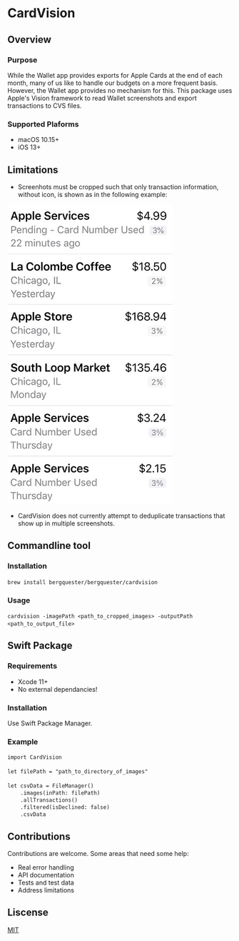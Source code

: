 # CardVision

## Overview

### Purpose

While the Wallet app provides exports for Apple Cards at the end of each month, many of us like to handle our budgets on a more frequent basis. However, the Wallet app provides no mechanism for this. This package uses Apple's Vision framework to read Wallet screenshots and export transactions to CVS files.

### Supported Plaforms

* macOS 10.15+
* iOS 13+

## Limitations

* Screenhots must be cropped such that only transaction information, without icon, is shown as in the following example:

![Example Screenshot Cropping](RepositoryImages/ExampleCroppinog.jpg)

* CardVision does not currently attempt to deduplicate transactions that show up in multiple screenshots.

## Commandline tool

### Installation

`brew install bergquester/bergquester/cardvision`

### Usage

`cardvision -imagePath <path_to_cropped_images> -outputPath <path_to_output_file>`

## Swift Package

### Requirements

* Xcode 11+
* No external dependancies!

### Installation

Use Swift Package Manager.

### Example

```
import CardVision

let filePath = "path_to_directory_of_images"

let csvData = FileManager()
    .images(inPath: filePath)
    .allTransactions()
    .filtered(isDeclined: false)
    .csvData
```

## Contributions

Contributions are welcome. Some areas that need some help:

* Real error handling
* API documentation
* Tests and test data
* Address limitations

## Liscense

[MIT](Liscense)
